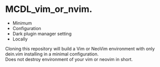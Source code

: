 # MCDL_vim_or_nvim.

- Minimum
- Configuration
- Dark plugin manager setting
- Locally

Cloning this repository will build a Vim or NeoVim environment with only dein.vim installing in a minimal configuration.<br>
Does not destroy environment of your vim or neovim in short.
